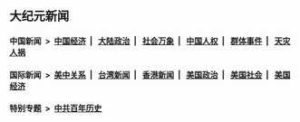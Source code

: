 ## 大纪元新闻

#### 中国新闻 &nbsp;>&nbsp; [中国经济](indexes/ncid283/README.md?12110445) &nbsp;| &nbsp; [大陆政治](indexes/ncid277/README.md?12110445) &nbsp;| &nbsp; [社会万象](indexes/ncid282/README.md?12110445) &nbsp;| &nbsp; [中国人权](indexes/ncid278/README.md?12110445) &nbsp;| &nbsp; [群体事件](indexes/ncid279/README.md?12110445) &nbsp;| &nbsp; [天灾人祸](indexes/ncid280/README.md?12110445)

#### 国际新闻 &nbsp;>&nbsp; [美中关系](indexes/nf1412576/README.md?12110445) &nbsp;| &nbsp; [台湾新闻](indexes/ncid1349361/README.md?12110445) &nbsp;| &nbsp; [香港新闻](indexes/ncid1349362/README.md?12110445) &nbsp;| &nbsp; [美国政治](indexes/ncid1078159/README.md?12110445) &nbsp;| &nbsp; [美国社会](indexes/ncid1078160/README.md?12110445) &nbsp;| &nbsp; [美国经济](indexes/ncid1078158/README.md?12110445)

#### 特别专题 &nbsp;>&nbsp; [中共百年历史](https://github.com/epoch-news/epoch-special/blob/master/README.md?12110445)  
